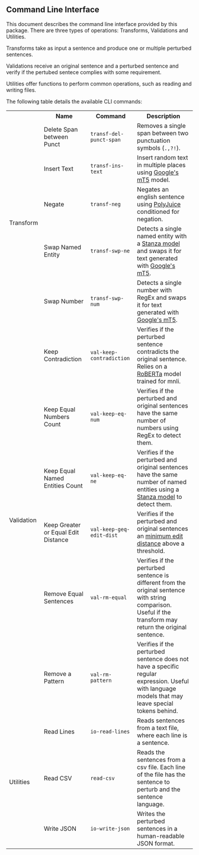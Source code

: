 ## Command Line Interface

This document describes the command line interface provided by this package. There are three types of operations: Transforms, Validations and Utilities.

Transforms take as input a sentence and produce one or multiple perturbed sentences.

Validations receive an original sentence and a perturbed sentence and verify if the pertubed sentece complies with some requirement.

Utilities offer functions to perform common operations, such as reading and writing files.

The following table details the available CLI commands:

<table>
	<tr>
        <th></th>
	    <th>Name</th>
	    <th>Command</th>
	    <th>Description</th>  
	</tr >
	<tr >
	    <td rowspan="5">Transform</td>
		<td>Delete Span between Punct</td>
	    <td nowrap="nowrap"><code>transf-del-punct-span</code></td>
        <td>Removes a single span between two punctuation symbols (<code>.,?!</code>).</td>
	</tr>
	<tr>
        <td>Insert Text</td>
	    <td nowrap="nowrap"><code>transf-ins-text</code></td>
        <td>Insert random text in multiple places using <a href="https://arxiv.org/abs/2010.11934">Google's mT5</a> model.</td>
	</tr>
	<tr>
        <td>Negate</td>
	    <td nowrap="nowrap"><code>transf-neg</code></td>
        <td>Negates an english sentence using <a href="https://arxiv.org/abs/2101.00288">PolyJuice</a> conditioned for negation.</td>
	</tr>
	<tr>
	    <td>Swap Named Entity</td>
	    <td><code>transf-swp-ne</code></td>
        <td>Detects a single named entity with a <a href="https://stanfordnlp.github.io/stanza/available_models.html#available-ner-models">Stanza model</a> and swaps it for text generated with <a href="https://arxiv.org/abs/2010.11934">Google's mT5</a>.</td>
	</tr>
	<tr>
	    <td>Swap Number</td>
	    <td nowrap="nowrap"><code>transf-swp-num</code></td>
        <td>Detects a single number with RegEx and swaps it for text generated with <a href="https://arxiv.org/abs/2010.11934">Google's mT5</a>.</td>
	</tr>
	<tr>
	    <td rowspan="6">Validation</td>
	    <td>Keep Contradiction</td>
        <td nowrap="nowrap"><code>val-keep-contradiction</code></td>
        <td>Verifies if the perturbed sentence contradicts the original sentence. Relies on a <a href="https://arxiv.org/abs/1907.11692">RoBERTa</a> model trained for mnli.</td>
	</tr>
	<tr>
	    <td>Keep Equal Numbers Count</td>
	    <td nowrap="nowrap"><code>val-keep-eq-num</code></td>
	    <td>Verifies if the perturbed and original sentences have the same number of numbers using RegEx to detect them.</td>
	</tr>
	<tr>
	    <td>Keep Equal Named Entities Count</td>
	    <td nowrap="nowrap"><code>val-keep-eq-ne</code></td>
	    <td>Verifies if the perturbed and original sentences have the same number of named entities using a <a href="https://stanfordnlp.github.io/stanza/available_models.html#available-ner-models">Stanza model</a> to detect them.</td>
	</tr>
	<tr>
	    <td>Keep Greater or Equal Edit Distance</td>
	    <td nowrap="nowrap"><code>val-keep-geq-edit-dist</code></td>
	    <td>Verifies if the perturbed and original sentences an <a href="https://web.stanford.edu/class/cs124/lec/med.pdf">minimum edit distance</a> above a threshold.</td>
	</tr>
	<tr>
	    <td>Remove Equal Sentences</td>
	    <td nowrap="nowrap"><code>val-rm-equal</code></td>
	    <td>Verifies if the perturbed sentence is different from the original sentence with string comparison. Useful if the transform may return the original sentence.</td>
	</tr>
	<tr>
	    <td>Remove a Pattern</td>
	    <td nowrap="nowrap"><code>val-rm-pattern</code></td>
	    <td>Verifies if the perturbed sentence does not have a specific regular expression. Useful with language models that may leave special tokens behind.</td>
	</tr>
	<tr>
        <td rowspan="5">Utilities</td>
	    <td>Read Lines</td>
	    <td nowrap="nowrap"><code>io-read-lines</code></td>
	    <td>Reads sentences from a text file, where each line is a sentence.</td>
	</tr>
    <tr>
	    <td>Read CSV</td>
	    <td nowrap="nowrap"><code>read-csv</code></td>
	    <td>Reads the sentences from a csv file. Each line of the file has the sentence to perturb and the sentence language.</td>
	</tr>
    <tr>
	    <td>Write JSON </td>
	    <td nowrap="nowrap"><code>io-write-json</code></td>
	    <td>Writes the perturbed sentences in a human-readable JSON format.</td>
	</tr>
</table>
